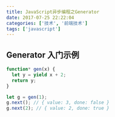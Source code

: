 ```yaml
---
title: JavaScript异步编程之Generator
date: 2017-07-25 22:22:04
categories: ['技术', '前端技术']
tags: ['javascript']
---
```


## Generator 入门示例

```javascript
function* gen(x) {
  let y = yield x + 2;
  return y;
}

let g = gen(1);
g.next(); // { value: 3, done: false }
g.next(2); // { value: 2, done: true }
```
